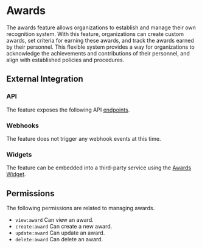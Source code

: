 # Awards

The awards feature allows organizations to establish and manage their own recognition system. With this feature, organizations can create
custom awards, set criteria for earning these awards, and track the awards earned by their personnel. This flexible system provides a way
for organizations to acknowledge the achievements and contributions of their personnel, and align with established policies and procedures.

## External Integration

### API

The feature exposes the following API [endpoints](https://perscom.io/documentation/api/#/Awards).

### Webhooks

The feature does not trigger any webhook events at this time.

### Widgets

The feature can be embedded into a third-party service using the [Awards Widget](/external-integration/widgets/awards).

## Permissions

The following permissions are related to managing awards.

- `view:award` Can view an award.
- `create:award` Can create a new award.
- `update:award` Can update an award.
- `delete:award` Can delete an award.
